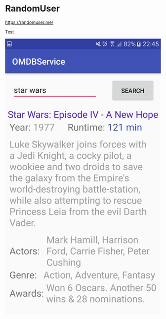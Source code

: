 # RandomUser
https://randomuser.me/

Test

![alt text](https://github.com/eduscosta/OMDb-API/blob/master/screenshot.png)
